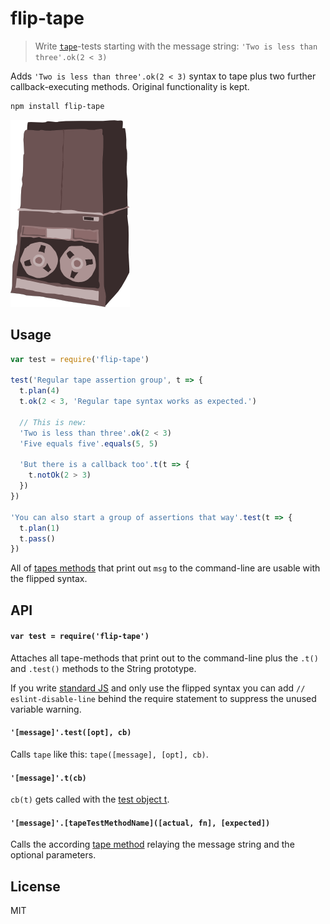 # flip-tape

> Write [`tape`](https://github.com/substack/tape)-tests starting with the message string: `'Two is less than three'.ok(2 < 3)`

Adds `'Two is less than three'.ok(2 < 3)` syntax to tape plus two further callback-executing methods. Original functionality is kept.

```bash
npm install flip-tape
```

![flipped tape machine](vendor/flipped-tape.png)

## Usage

```js
var test = require('flip-tape')

test('Regular tape assertion group', t => {
  t.plan(4)
  t.ok(2 < 3, 'Regular tape syntax works as expected.')

  // This is new:
  'Two is less than three'.ok(2 < 3)
  'Five equals five'.equals(5, 5)

  'But there is a callback too'.t(t => {
    t.notOk(2 > 3)
  })
})

'You can also start a group of assertions that way'.test(t => {
  t.plan(1)
  t.pass()
})
```

All of [tapes methods](https://github.com/substack/tape#methods) that print out `msg` to the command-line are usable with the flipped syntax.

## API

#### `var test = require('flip-tape')`

Attaches all tape-methods that print out to the command-line plus the `.t()` and `.test()` methods to the String prototype.

If you write [standard JS](https://github.com/feross/standard) and only use the flipped syntax you can add `// eslint-disable-line` behind the require statement to suppress the unused variable warning.

#### `'[message]'.test([opt], cb)`

Calls `tape` like this: `tape([message], [opt], cb)`.

#### `'[message]'.t(cb)`

`cb(t)` gets called with the [test object t](https://github.com/substack/tape#tplann).

#### `'[message]'.[tapeTestMethodName]([actual, fn], [expected])`

Calls the according [tape method](https://github.com/substack/tape#methods) relaying the message string and the optional parameters.

## License

MIT
